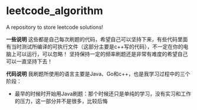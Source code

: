 # leetcode_algorithm
A repository to store leetcode solutions!

**一些说明**
这些都是自己每次刷题的代码，希望自己可以坚持下来，有些代码里面有当时测试所编译的可执行文件（这部分主要是c++写的代码），不一定在你的电脑上可以运行，可以忽略！
坚持保持一定的频率刷题还是非常有难度的希望自己可以一直坚持下去！

**代码说明**
我刷题所使用的语言主要是Java、Go和c++，也是我学习过程中的三个阶段：
- 最早的时候时开始用Java刷题：那个时候还只是单纯的学习，没有实习和工作的压力，这一部分并不是很多，比较后悔
